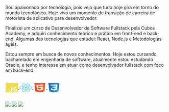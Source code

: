 Sou apaixonado por tecnologia, pois vejo que tudo hoje gira em torno do mundo tecnológico. Hoje vivo um momento de transição de carreira de motorista de aplicativo para desenvolvedor.

Finalizei um curso de Desenvolvedor de Software Fullstack pela Cubos Academy, e adquiri conhecimento teórico e prático em front-end  e back-end. Algumas das tecnologias que estudei: React, Node.js e Metodologias ágeis.


Estou sempre em busca de novos conhecimentos. Hoje estou cursando bacharelado em engenharia de software, atualmente estou estudando Oracle, e tenho interesse em atuar como desenvolvedor fullstack com foco em back-end.

<div align="center">
  <a href="https://github.com/sonroch">
</div>


<div style="display: inline_block"><br>
  <img align="center" alt="Rafa-Js" height="30" width="40" src="https://raw.githubusercontent.com/devicons/devicon/master/icons/javascript/javascript-plain.svg">
  <img align="center" alt="Rafa-React" height="30" width="40" src="https://raw.githubusercontent.com/devicons/devicon/master/icons/react/react-original.svg">
  <img align="center" alt="Rafa-HTML" height="30" width="40" src="https://raw.githubusercontent.com/devicons/devicon/master/icons/html5/html5-original.svg">
  <img align="center" alt="Rafa-CSS" height="30" width="40" src="https://raw.githubusercontent.com/devicons/devicon/master/icons/css3/css3-original.svg">
  
</div>
  
  ##
 
<div> 
  <a href="https://www.instagram.com/son_anderson_rocha" target="_blank"><img src="https://img.shields.io/badge/-Instagram-%23E4405F?style=for-the-badge&logo=instagram&logoColor=white" target="_blank"></a>
  <a href = "mailto:sonroch@gmail.com"><img src="https://img.shields.io/badge/-Gmail-%23333?style=for-the-badge&logo=gmail&logoColor=white" target="_blank"></a>
  <a href="https://www.linkedin.com/in/anderson-rocha-60065a232" target="_blank"><img src="https://img.shields.io/badge/-LinkedIn-%230077B5?style=for-the-badge&logo=linkedin&logoColor=white" target="_blank"></a> 
  
</div>
